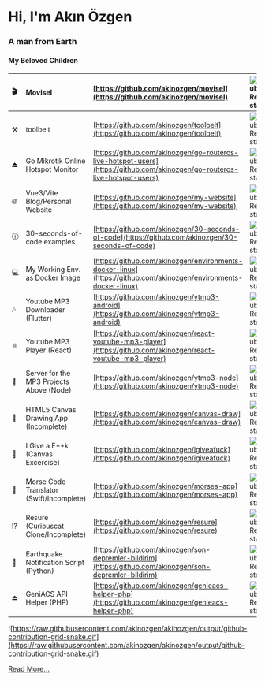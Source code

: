 <!-- Hello stalker -->

# Hi, I'm Akın Özgen
### A man from Earth


#### My Beloved Children
| 🎬  | Movisel  | [https://github.com/akinozgen/movisel](https://github.com/akinozgen/movisel) | ![GitHub Repo stars](https://img.shields.io/github/stars/akinozgen/movisel?style=plastic) | ![GitHub last commit](https://img.shields.io/github/last-commit/akinozgen/movisel?style=plastic)  | 
|:---|:---|:---|:---|:---|
| ⚒️ | toolbelt  | [https://github.com/akinozgen/toolbelt](https://github.com/akinozgen/toolbelt) | ![GitHub Repo stars](https://img.shields.io/github/stars/akinozgen/toolbelt?style=plastic) | ![GitHub last commit](https://img.shields.io/github/last-commit/akinozgen/toolbelt?style=plastic)  | 
| ⏏ | Go Mikrotik Online Hotspot Monitor  | [https://github.com/akinozgen/go-routeros-live-hotspot-users](https://github.com/akinozgen/go-routeros-live-hotspot-users) | ![GitHub Repo stars](https://img.shields.io/github/stars/akinozgen/go-routeros-live-hotspot-users?style=plastic) | ![GitHub last commit](https://img.shields.io/github/last-commit/akinozgen/go-routeros-live-hotspot-users?style=plastic)  | 
| 🌐  | Vue3/Vite Blog/Personal Website | [https://github.com/akinozgen/my-website](https://github.com/akinozgen/my-website)  |  ![GitHub Repo stars](https://img.shields.io/github/stars/akinozgen/my-website?style=plastic) | ![GitHub last commit](https://img.shields.io/github/last-commit/akinozgen/my-website?style=plastic) | 
| 🕧 | 30-seconds-of-code examples | [https://github.com/akinozgen/30-seconds-of-code](https://github.com/akinozgen/30-seconds-of-code)  |  ![GitHub Repo stars](https://img.shields.io/github/stars/akinozgen/30-seconds-of-code?style=plastic) | ![GitHub last commit](https://img.shields.io/github/last-commit/akinozgen/30-seconds-of-code?style=plastic) | 
| 💻 | My Working Env. as Docker Image | [https://github.com/akinozgen/environments-docker-linux](https://github.com/akinozgen/environments-docker-linux)  |  ![GitHub Repo stars](https://img.shields.io/github/stars/akinozgen/environments-docker-linux?style=plastic) | ![GitHub last commit](https://img.shields.io/github/last-commit/akinozgen/environments-docker-linux?style=plastic) | 
| 🎶 | Youtube MP3 Downloader (Flutter) | [https://github.com/akinozgen/ytmp3-android](https://github.com/akinozgen/ytmp3-android) | ![GitHub Repo stars](https://img.shields.io/github/stars/akinozgen/ytmp3-android?style=plastic) | ![GitHub last commit](https://img.shields.io/github/last-commit/akinozgen/ytmp3-android?style=plastic)  | 
| ⚛️ | Youtube MP3 Player (React) | [https://github.com/akinozgen/react-youtube-mp3-player](https://github.com/akinozgen/react-youtube-mp3-player) | ![GitHub Repo stars](https://img.shields.io/github/stars/akinozgen/react-youtube-mp3-player?style=plastic) | ![GitHub last commit](https://img.shields.io/github/last-commit/akinozgen/react-youtube-mp3-player?style=plastic)  | 
| 👾 | Server for the MP3 Projects Above (Node) | [https://github.com/akinozgen/ytmp3-node](https://github.com/akinozgen/ytmp3-node) | ![GitHub Repo stars](https://img.shields.io/github/stars/akinozgen/ytmp3-node?style=plastic) | ![GitHub last commit](https://img.shields.io/github/last-commit/akinozgen/ytmp3-node?style=plastic)  | 
| 🎨 | HTML5 Canvas Drawing App (Incomplete) | [https://github.com/akinozgen/canvas-draw](https://github.com/akinozgen/canvas-draw) | ![GitHub Repo stars](https://img.shields.io/github/stars/akinozgen/canvas-draw?style=plastic) | ![GitHub last commit](https://img.shields.io/github/last-commit/akinozgen/canvas-draw?style=plastic)  | 
| 🖕 | I Give a F*\*k (Canvas Excercise) | [https://github.com/akinozgen/igiveafuck](https://github.com/akinozgen/igiveafuck) | ![GitHub Repo stars](https://img.shields.io/github/stars/akinozgen/igiveafuck?style=plastic) | ![GitHub last commit](https://img.shields.io/github/last-commit/akinozgen/igiveafuck?style=plastic)  | 
| 🔦 | Morse Code Translator (Swift/Incomplete) | [https://github.com/akinozgen/morses-app](https://github.com/akinozgen/morses-app) | ![GitHub Repo stars](https://img.shields.io/github/stars/akinozgen/morses-app?style=plastic) | ![GitHub last commit](https://img.shields.io/github/last-commit/akinozgen/morses-app?style=plastic)  | 
| ⁉️ | Resure (Curiouscat Clone/Incomplete) | [https://github.com/akinozgen/resure](https://github.com/akinozgen/resure) | ![GitHub Repo stars](https://img.shields.io/github/stars/akinozgen/resure?style=plastic) | ![GitHub last commit](https://img.shields.io/github/last-commit/akinozgen/resure?style=plastic)  | 
| 🚨 | Earthquake Notification Script (Python)  | [https://github.com/akinozgen/son-depremler-bildirim](https://github.com/akinozgen/son-depremler-bildirim) | ![GitHub Repo stars](https://img.shields.io/github/stars/akinozgen/son-depremler-bildirim?style=plastic) | ![GitHub last commit](https://img.shields.io/github/last-commit/akinozgen/son-depremler-bildirim?style=plastic)  | 
| ⏏ | GeniACS API Helper (PHP)  | [https://github.com/akinozgen/genieacs-helper-php](https://github.com/akinozgen/genieacs-helper-php) | ![GitHub Repo stars](https://img.shields.io/github/stars/akinozgen/genieacs-helper-php?style=plastic) | ![GitHub last commit](https://img.shields.io/github/last-commit/akinozgen/genieacs-helper-php?style=plastic)  | 

![https://raw.githubusercontent.com/akinozgen/akinozgen/output/github-contribution-grid-snake.gif](https://raw.githubusercontent.com/akinozgen/akinozgen/output/github-contribution-grid-snake.gif)

[Read More...](https://github.com/akinozgen/akinozgen/blob/main/more.md)
